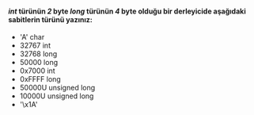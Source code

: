 #### _int_ türünün _2_ byte _long_ türünün _4_ byte olduğu bir derleyicide aşağıdaki sabitlerin türünü yazınız:

* 'A'  char
* 32767  int
* 32768   long
* 50000   long
* 0x7000  int
* 0xFFFF  long
* 50000U  unsigned long
* 10000U  unsigned long
* '\x1A'   
